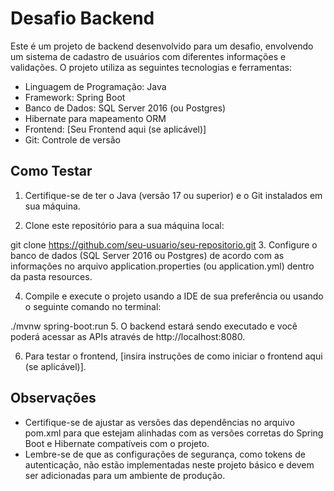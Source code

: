 # Desafio Backend

Este é um projeto de backend desenvolvido para um desafio, envolvendo um sistema de cadastro de usuários com diferentes informações e validações. O projeto utiliza as seguintes tecnologias e ferramentas:

- Linguagem de Programação: Java
- Framework: Spring Boot
- Banco de Dados: SQL Server 2016 (ou Postgres)
- Hibernate para mapeamento ORM
- Frontend: [Seu Frontend aqui (se aplicável)]
- Git: Controle de versão

## Como Testar

1. Certifique-se de ter o Java (versão 17 ou superior) e o Git instalados em sua máquina.

2. Clone este repositório para a sua máquina local:

git clone https://github.com/seu-usuario/seu-repositorio.git
3. Configure o banco de dados (SQL Server 2016 ou Postgres) de acordo com as informações no arquivo application.properties (ou application.yml) dentro da pasta resources.

4. Compile e execute o projeto usando a IDE de sua preferência ou usando o seguinte comando no terminal:

./mvnw spring-boot:run
5. O backend estará sendo executado e você poderá acessar as APIs através de http://localhost:8080.

6. Para testar o frontend, [insira instruções de como iniciar o frontend aqui (se aplicável)].

## Observações

- Certifique-se de ajustar as versões das dependências no arquivo pom.xml para que estejam alinhadas com as versões corretas do Spring Boot e Hibernate compatíveis com o projeto.
- Lembre-se de que as configurações de segurança, como tokens de autenticação, não estão implementadas neste projeto básico e devem ser adicionadas para um ambiente de produção.

